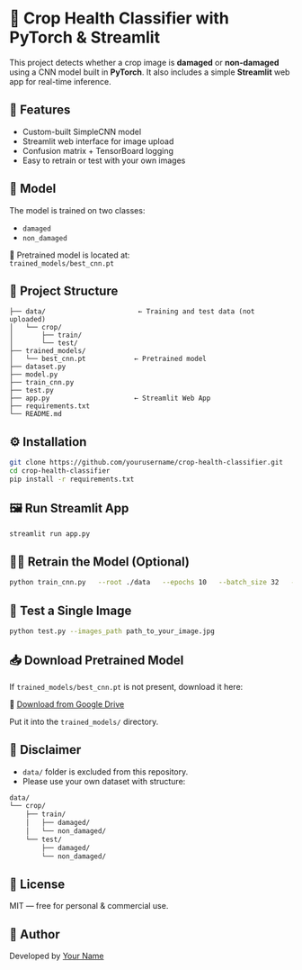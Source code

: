 # 🌾 Crop Health Classifier with PyTorch & Streamlit

This project detects whether a crop image is **damaged** or **non-damaged** using a CNN model built in **PyTorch**. It also includes a simple **Streamlit** web app for real-time inference.

## 🚀 Features

- Custom-built SimpleCNN model
- Streamlit web interface for image upload
- Confusion matrix + TensorBoard logging
- Easy to retrain or test with your own images

## 🧠 Model

The model is trained on two classes:
- `damaged`
- `non_damaged`

🧩 Pretrained model is located at:  
`trained_models/best_cnn.pt`

## 📁 Project Structure

```
├── data/                       ← Training and test data (not uploaded)
│   └── crop/
│       ├── train/
│       └── test/
├── trained_models/
│   └── best_cnn.pt            ← Pretrained model
├── dataset.py
├── model.py
├── train_cnn.py
├── test.py
├── app.py                     ← Streamlit Web App
├── requirements.txt
└── README.md
```

## ⚙️ Installation

```bash
git clone https://github.com/yourusername/crop-health-classifier.git
cd crop-health-classifier
pip install -r requirements.txt
```

## 🖼️ Run Streamlit App

```bash
streamlit run app.py
```

## 🏋️‍♂️ Retrain the Model (Optional)

```bash
python train_cnn.py   --root ./data   --epochs 10   --batch_size 32   --images_size 112   --logging board   --trained_models trained_models
```

## 🧪 Test a Single Image

```bash
python test.py --images_path path_to_your_image.jpg
```

## 📥 Download Pretrained Model

If `trained_models/best_cnn.pt` is not present, download it here:

🔗 [Download from Google Drive](https://your_google_drive_link)

Put it into the `trained_models/` directory.

## 🛑 Disclaimer

- `data/` folder is excluded from this repository.
- Please use your own dataset with structure:

```bash
data/
└── crop/
    ├── train/
    │   ├── damaged/
    │   └── non_damaged/
    └── test/
        ├── damaged/
        └── non_damaged/
```

## 📜 License

MIT — free for personal & commercial use.

## 🙌 Author

Developed by [Your Name](https://github.com/yourusername)